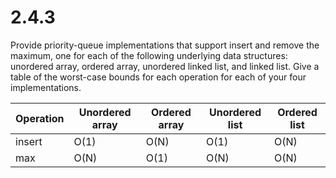 # 2.4.3

Provide priority-queue implementations that support insert and remove the
maximum, one for each of the following underlying data structures: unordered array,
ordered array, unordered linked list, and linked list. Give a table of the worst-case
bounds for each operation for each of your four implementations.

| Operation | Unordered array | Ordered array | Unordered list | Ordered list |
| --------- | --------------- | ------------- | -------------- | ------------ |
| insert    | O(1)            | O(N)          | O(1)           | O(N)         |
| max       | O(N)            | O(1)          | O(N)           | O(N)         |
